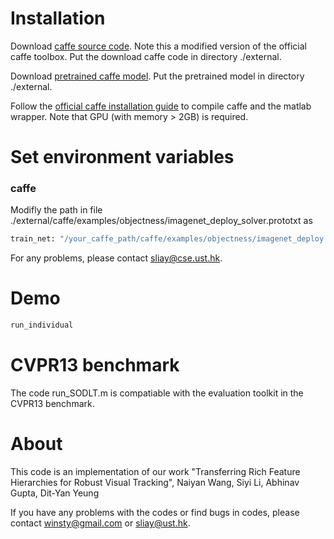 # Installation
Download [caffe source code](https://www.dropbox.com/s/t6xy5cpsml86wiv/caffe.zip?dl=0). Note this a modified version of the official caffe toolbox. Put the download caffe code in directory ./external.


Download [pretrained caffe model](https://www.dropbox.com/s/iq4pfizbdkdww23/caffe_objectness_train_iter_100000?dl=0). Put the pretrained model in directory ./external.


Follow the [official caffe installation guide](http://caffe.berkeleyvision.org/installation.html) to compile caffe and the matlab wrapper. Note that GPU (with memory > 2GB) is required.

# Set environment variables

### caffe
Modifly the path in file ./external/caffe/examples/objectness/imagenet_deploy_solver.prototxt as

```sh
train_net: "/your_caffe_path/caffe/examples/objectness/imagenet_deploy.prototxt"
```

For any problems, please contact sliay@cse.ust.hk.

# Demo
```sh
run_individual
```

# CVPR13 benchmark
The code run_SODLT.m is compatiable with the evaluation toolkit in the CVPR13 benchmark.

# About
This code is an implementation of our work "Transferring Rich Feature Hierarchies for Robust Visual Tracking", Naiyan Wang, Siyi Li, Abhinav Gupta, Dit-Yan Yeung

If you have any problems with the codes or find bugs in codes, please contact winsty@gmail.com or sliay@ust.hk.